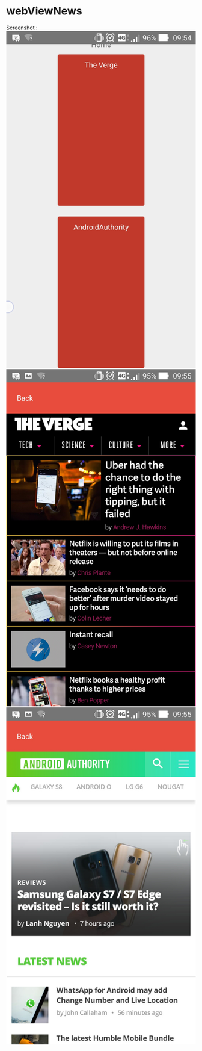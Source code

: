 # webViewNews
Screenshot :
![alt tag](https://github.com/bayupermadi080/webViewNews/blob/master/screenshot/Screenshot_2017-04-18-09-54-33.jpg "Halaman Utama")
![alt tag](https://github.com/bayupermadi080/webViewNews/blob/master/screenshot/Screenshot_2017-04-18-09-55-05.jpg "Tampilan Web View 1")
![alt tag](https://github.com/bayupermadi080/webViewNews/blob/master/screenshot/Screenshot_2017-04-18-09-55-21.jpg "Tampilan Web View 2")